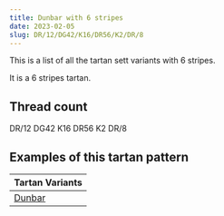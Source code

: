 ```yaml
---
title: Dunbar with 6 stripes
date: 2023-02-05
slug: DR/12/DG42/K16/DR56/K2/DR/8
---
```

This is a list of all the tartan sett variants with 6 stripes.

It is a 6 stripes tartan.


## Thread count
DR/12 DG42 K16 DR56 K2 DR/8

## Examples of this tartan pattern

| Tartan Variants |
|---------------|
| [Dunbar](/variants/dr/12/dg42/k16/dr56/k2/dr/8-dg11450d-draa0000-k000000)||
